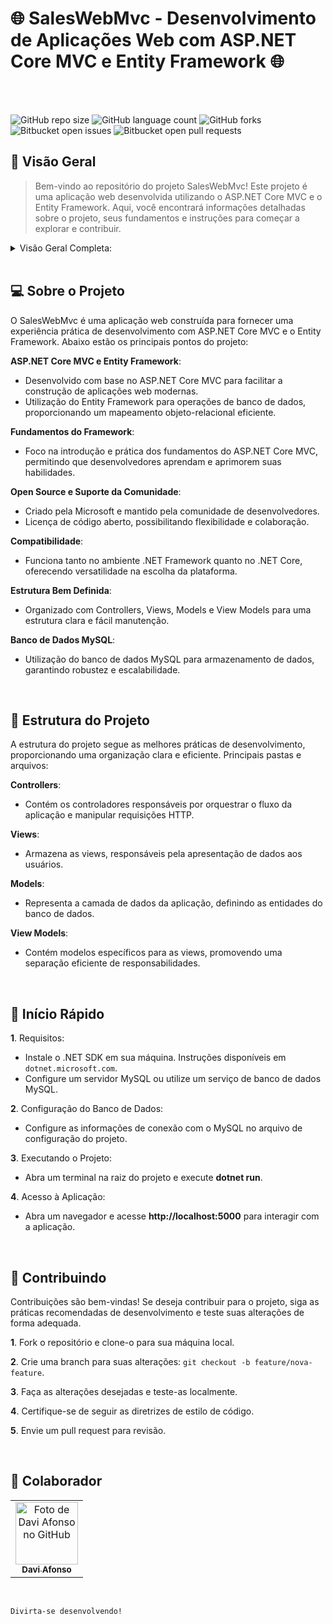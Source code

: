 # 🌐 SalesWebMvc - Desenvolvimento de Aplicações Web com ASP.NET Core MVC e Entity Framework 🌐 

<br>
<br>

![GitHub repo size](https://img.shields.io/github/repo-size/Daviafonso88/SalesWebMvc)
![GitHub language count](https://img.shields.io/github/languages/count/Daviafonso88/SalesWebMvc)
![GitHub forks](https://img.shields.io/github/forks/Daviafonso88/SalesWebMvc)
![Bitbucket open issues](https://img.shields.io/bitbucket/issues/Daviafonso88/SalesWebMvc)
![Bitbucket open pull requests](https://img.shields.io/bitbucket/pr-raw/Daviafonso88/SalesWebMvc)





## 🧠 Visão Geral

> Bem-vindo ao repositório do projeto SalesWebMvc! Este projeto é uma aplicação web desenvolvida utilizando o ASP.NET Core MVC e o Entity Framework. Aqui, você encontrará informações detalhadas sobre o projeto, seus fundamentos e instruções para começar a explorar e contribuir.

<div>
 <details>
    <summary>Visão Geral Completa:</summary>

> Esse projeto em ASP.NET Core MVC segue um padrão de rota "Controller / Ação / Id" e utiliza templates naturais, blocos C# em páginas Razor, dicionário ViewData e Tag Helpers. Ele emprega IActionResult, um tipo de construtor de método que inclui diferentes resultados, como ViewResult, PartialViewResult, ContentResult, RedirectResult, RedirectToRouteResult, JsonResult, FileResult, HttpNotFoundResult e EmptyResult.

> O projeto começa com a criação de um modelo, controle e visualização para a entidade "Department", seguindo os passos de criação de pastas, classes e controllers. O scaffolding é utilizado para gerar operações CRUD básicas usando Entity Framework Core e MySQL, incluindo a adaptação do banco de dados com a criação de migrações.

> A mudança de tema é realizada utilizando o Bootswatch para personalização do layout com diferentes estilos Bootstrap. Outras entidades são adicionadas ao modelo de domínio, e uma segunda migração é criada.

> Um serviço de seeding é implementado para popular o banco de dados com dados iniciais. Em seguida, um controlador para a entidade "Seller" é criado, juntamente com a implementação de um serviço e uma view.

> Formulários de criação e edição são desenvolvidos, incluindo a manipulação de chaves estrangeiras. Um ViewModel é introduzido para lidar com a seleção de departamentos.

> A exclusão de vendedores, detalhes de vendedores e carregamento antecipado de dados são implementados. A atualização de vendedores e exceções personalizadas também são tratadas, incluindo uma página de erro personalizada.

> A localização, formatação de números e datas, e validações são aplicadas no projeto. Operações assíncronas usando Tasks (async, await) são introduzidas, e o tratamento de exceções para exclusão com integridade referencial é implementado.

> Por fim, são preparadas as visualizações de navegação para pesquisa de vendas, com implementações de pesquisa simples e agrupamento.

> Este resumo abrange desde a criação inicial do projeto até a implementação de recursos avançados, seguindo boas práticas de desenvolvimento em ASP.NET Core MVC.

</div>


<br>

## 💻 Sobre o Projeto

O SalesWebMvc é uma aplicação web construída para fornecer uma experiência prática de desenvolvimento com ASP.NET Core MVC e o Entity Framework. Abaixo estão os principais pontos do projeto:

**ASP.NET Core MVC e Entity Framework**:

- Desenvolvido com base no ASP.NET Core MVC para facilitar a construção de aplicações web modernas.
- Utilização do Entity Framework para operações de banco de dados, proporcionando um mapeamento objeto-relacional eficiente.
  
**Fundamentos do Framework**:

- Foco na introdução e prática dos fundamentos do ASP.NET Core MVC, permitindo que desenvolvedores aprendam e aprimorem suas habilidades.
  
**Open Source e Suporte da Comunidade**:

- Criado pela Microsoft e mantido pela comunidade de desenvolvedores.
- Licença de código aberto, possibilitando flexibilidade e colaboração.
  
**Compatibilidade**:

- Funciona tanto no ambiente .NET Framework quanto no .NET Core, oferecendo versatilidade na escolha da plataforma.
  
**Estrutura Bem Definida**:

- Organizado com Controllers, Views, Models e View Models para uma estrutura clara e fácil manutenção.
  
**Banco de Dados MySQL**:

- Utilização do banco de dados MySQL para armazenamento de dados, garantindo robustez e escalabilidade.

<br>

 ## 📝 Estrutura do Projeto

A estrutura do projeto segue as melhores práticas de desenvolvimento, proporcionando uma organização clara e eficiente. Principais pastas e arquivos:

**Controllers**:

- Contém os controladores responsáveis por orquestrar o fluxo da aplicação e manipular requisições HTTP.
  
**Views**:

- Armazena as views, responsáveis pela apresentação de dados aos usuários.

**Models**:

- Representa a camada de dados da aplicação, definindo as entidades do banco de dados.

**View Models**:

- Contém modelos específicos para as views, promovendo uma separação eficiente de responsabilidades.
<br>

## 🔎 Início Rápido

 **1**. Requisitos:
- Instale o .NET SDK em sua máquina. Instruções disponíveis em `dotnet.microsoft.com`.
- Configure um servidor MySQL ou utilize um serviço de banco de dados MySQL.
  
 **2**. Configuração do Banco de Dados:
- Configure as informações de conexão com o MySQL no arquivo de configuração do projeto.
  
 **3**. Executando o Projeto:
- Abra um terminal na raiz do projeto e execute **dotnet run**.
  
 **4**. Acesso à Aplicação:
- Abra um navegador e acesse **http://localhost:5000** para interagir com a aplicação.

<br>

## 🙏 Contribuindo

Contribuições são bem-vindas! Se deseja contribuir para o projeto, siga as práticas recomendadas de desenvolvimento e teste suas alterações de forma adequada.

**1**. Fork o repositório e clone-o para sua máquina local.

**2**. Crie uma branch para suas alterações: `git checkout -b feature/nova-feature`.

**3**. Faça as alterações desejadas e teste-as localmente.

**4**. Certifique-se de seguir as diretrizes de estilo de código.

**5**. Envie um pull request para revisão.

<br>

## 🤝 Colaborador

<table>
  <tr>
    <td align="center">
      <a href="#">
         <img src="https://avatars.githubusercontent.com/u/89953265?v=4" width="100px;" alt="Foto de Davi Afonso no GitHub"/><br>
        <sub>
          <b>Davi Afonso</b>
        </sub>
      </a>
    </td>
</table>

<br>

 ```Divirta-se desenvolvendo!``` 

